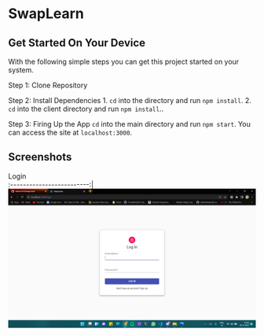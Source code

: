 # SwapLearn

## Get Started On Your Device
With the following simple steps you can get this project started on your system.

Step 1: Clone Repository

Step 2: Install Dependencies
        1. `cd` into the directory and run `npm install`.
        2. `cd` into the client directory and run `npm install`..

Step 3: Firing Up the App
        `cd` into the main directory and run `npm start`. You can access the site at `localhost:3000`.


## Screenshots

Login                     
:-------------------------:|
![Login](https://github.com/vishnu1910/SwapLearn/blob/main/demo/log.png)  
